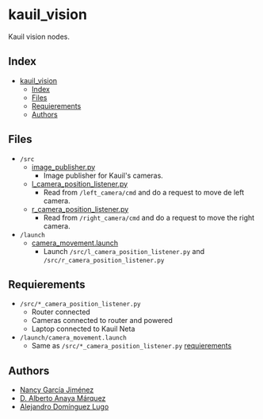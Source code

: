 # kauil_vision
Kauil vision nodes.

## Index
- [kauil\_vision](#kauil_vision)
  - [Index](#index)
  - [Files](#files)
  - [Requierements](#requierements)
  - [Authors](#authors)

## Files
- `/src`
  - [image_publisher.py](./src/image_publisher.py)
    - Image publisher for Kauil's cameras.
  - [l_camera_position_listener.py](./src/l_camera_position_listener.py)
    - Read from `/left_camera/cmd` and do a request to move de left camera.
  - [r_camera_position_listener.py](./src/r_camera_position_listener.py)
    - Read from `/right_camera/cmd` and do a request to move the right camera.
- `/launch`
  - [camera_movement.launch](./launch/camera_movement.launch)
    - Launch `/src/l_camera_position_listener.py` and `/src/r_camera_position_listener.py`

## Requierements
- `/src/*_camera_position_listener.py`
  - Router connected
  - Cameras connected to router and powered
  - Laptop connected to Kauil Neta
- `/launch/camera_movement.launch`
  - Same as `/src/*_camera_position_listener.py` [requierements](#requierements)

## Authors
- [Nancy García Jiménez](https://github.com/nansnova)
- [D. Alberto Anaya Márquez](https://github.com/A01379375) 
- [Alejandro Domínguez Lugo](https://github.com/AlDomL9)
